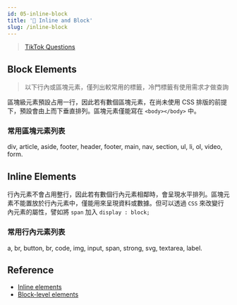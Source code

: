 ```yaml
---
id: 05-inline-block
title: '📜 Inline and Block'
slug: /inline-block
---
```


> [TikTok Questions](../Interview/Jobs/00-tiktok.md/#html--css)

## Block Elements

> 以下行內或區塊元素，僅列出較常用的標籤，冷門標籤有使用需求才做查詢

區塊級元素預設占用一行，因此若有數個區塊元素，在尚未使用 CSS 排版的前提下，預設會由上而下垂直排列。區塊元素僅能寫在 `<body></body>` 中。

### 常用區塊元素列表

div, article, aside, footer, header, footer, main, nav, section, ul, li, ol, video, form.

## Inline Elements

行內元素不會占用整行，因此若有數個行內元素相鄰時，會呈現水平排列。區塊元素不能置放於行內元素中，僅能用來呈現資料或數據。但可以透過 `CSS` 來改變行內元素的屬性，譬如將 `span` 加入 `display : block;`

### 常用行內元素列表

a, br, button, br, code, img, input, span, strong, svg, textarea, label.

## Reference

- [Inline elements](https://developer.mozilla.org/en-US/docs/Web/HTML/Inline_elements)
- [Block-level elements](https://developer.mozilla.org/en-US/docs/Web/HTML/Block-level_elements)
